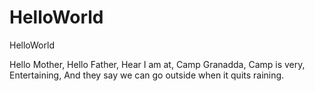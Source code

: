 # HelloWorld
HelloWorld

Hello Mother,
Hello Father,
Hear I am at,
Camp Granadda,
Camp is very,
Entertaining,
And they say we can go outside when it quits raining.
